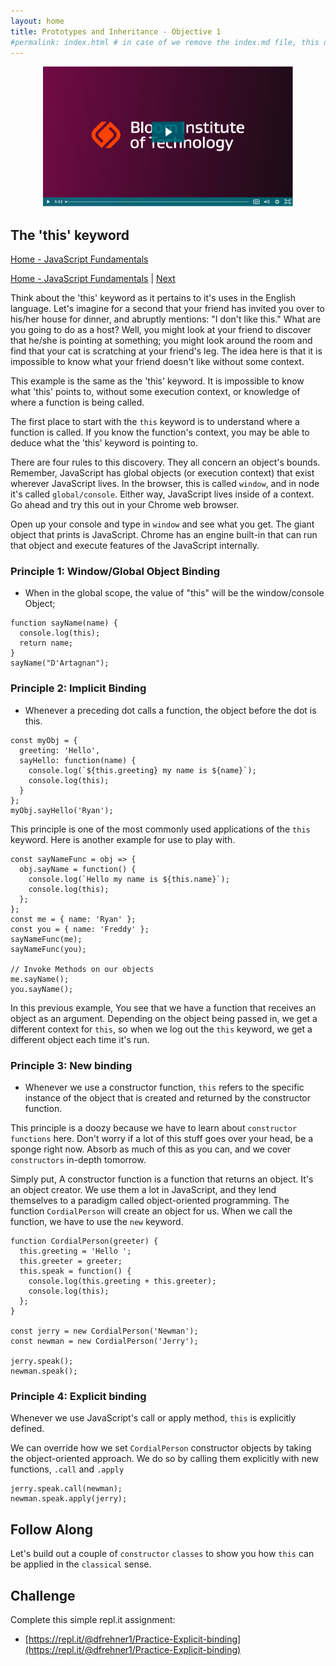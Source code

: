 ```yaml
---
layout: home
title: Prototypes and Inheritance - Objective 1 
#permalink: index.html # in case of we remove the index.md file, this doc will be the index page
---
```


<div class="row">
<div class="columnStmt" markdown="1">

<p align="center" ><a href="https://bloomtech-1.wistia.com/medias/234li2itp3" >
<img src="../Objects/img/Video_clip.png" width="400" height="225" style="width: 400px; height: 225px;"></a></p> 

##  The 'this' keyword   

[Home - JavaScript Fundamentals](../README.md) 

[Home - JavaScript Fundamentals](../README.md)  | [Next](./Object_2.md)

Think about the 'this' keyword as it pertains to it's uses in the English language. Let's imagine for a second that your friend has invited you over to his/her house for dinner, and abruptly mentions: "I don't like this." What are you going to do as a host? Well, you might look at your friend to discover that he/she is pointing at something; you might look around the room and find that your cat is scratching at your friend's leg. The idea here is that it is impossible to know what your friend doesn't like without some context.

This example is the same as the 'this' keyword. It is impossible to know what 'this' points to, without some execution context, or knowledge of where a function is being called.

The first place to start with the `this` keyword is to understand where a function is called. If you know the function's context, you may be able to deduce what the 'this' keyword is pointing to.

There are four rules to this discovery. They all concern an object's bounds. Remember, JavaScript has global objects (or execution context) that exist wherever JavaScript lives. In the browser, this is called `window`, and in node it's called `global/console`. Either way, JavaScript lives inside of a context. Go ahead and try this out in your Chrome web browser.

Open up your console and type in `window` and see what you get. The giant object that prints is JavaScript. Chrome has an engine built-in that can run that object and execute features of the JavaScript internally.

### Principle 1: Window/Global Object Binding

- When in the global scope, the value of "this" will be the window/console Object;

```
function sayName(name) {
  console.log(this);
  return name;
}
sayName("D'Artagnan");
```

### Principle 2: Implicit Binding

- Whenever a preceding dot calls a function, the object before the dot is this.

```
const myObj = {
  greeting: 'Hello',
  sayHello: function(name) {
    console.log(`${this.greeting} my name is ${name}`);
    console.log(this);
  }
};
myObj.sayHello('Ryan');
```
This principle is one of the most commonly used applications of the `this` keyword. Here is another example for use to play with.

```
const sayNameFunc = obj => {
  obj.sayName = function() {
    console.log(`Hello my name is ${this.name}`);
    console.log(this);
  };
};
const me = { name: 'Ryan' };
const you = { name: 'Freddy' };
sayNameFunc(me);
sayNameFunc(you);

// Invoke Methods on our objects
me.sayName();
you.sayName();

```

In this previous example, You see that we have a function that receives an object as an argument. Depending on the object being passed in, we get a different context for `this`, so when we log out the `this` keyword, we get a different object each time it's run.

### Principle 3: New binding

- Whenever we use a constructor function, `this` refers to the specific instance of the object that is created and returned by the constructor function.

This principle is a doozy because we have to learn about `constructor functions` here. Don't worry if a lot of this stuff goes over your head, be a sponge right now. Absorb as much of this as you can, and we cover `constructors` in-depth tomorrow.

Simply put, A constructor function is a function that returns an object. It's an object creator. We use them a lot in JavaScript, and they lend themselves to a paradigm called object-oriented programming. The function `CordialPerson` will create an object for us. When we call the function, we have to use the `new` keyword.

```
function CordialPerson(greeter) {
  this.greeting = 'Hello ';
  this.greeter = greeter;
  this.speak = function() {
    console.log(this.greeting + this.greeter);
    console.log(this);
  };
}

const jerry = new CordialPerson('Newman');
const newman = new CordialPerson('Jerry');

jerry.speak();
newman.speak();
```

### Principle 4: Explicit binding

Whenever we use JavaScript's call or apply method, `this` is explicitly defined.

We can override how we set `CordialPerson` constructor objects by taking the object-oriented approach. We do so by calling them explicitly with new functions, `.call` and `.apply`

```
jerry.speak.call(newman);
newman.speak.apply(jerry);
```

## Follow Along

Let's build out a couple of `constructor` `classes` to show you how `this` can be applied in the `classical` sense.

## Challenge

Complete this simple repl.it assignment:

- [https://repl.it/@dfrehner1/Practice-Explicit-binding](https://repl.it/@dfrehner1/Practice-Explicit-binding)



</div>
</div>